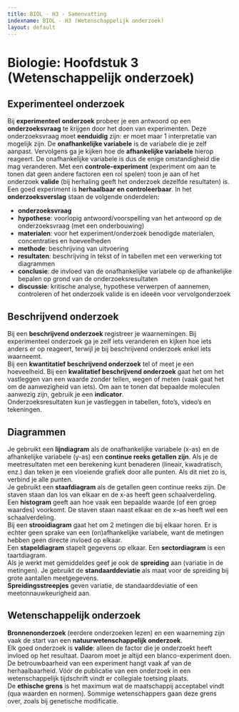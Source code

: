 ```yaml
---
title: BIOL - H3 - Samenvatting
indexname: BIOL - H3 (Wetenschappelijk onderzoek)
layout: default
---
```


# Biologie: Hoofdstuk 3 (Wetenschappelijk onderzoek)

## Experimenteel onderzoek

Bij **experimenteel** **onderzoek** probeer je een antwoord op een **onderzoeksvraag** te krijgen door het doen van experimenten. Deze onderzoeksvraag moet **eenduidig** zijn: er moet maar 1 interpretatie van mogelijk zijn. De **onafhankelijke variabele** is de variabele die je zelf aanpast. Vervolgens ga je kijken hoe de **afhankelijke variabele** hierop reageert. De onafhankelijke variabele is dus de enige omstandigheid die mag veranderen. Met een **controle-experiment** (experiment om aan te tonen dat geen andere factoren een rol spelen) toon je aan of het onderzoek **valide** (bij herhaling geeft het onderzoek dezelfde resultaten) is.  
Een goed experiment is **herhaalbaar en controleerbaar**. In het **onderzoeksverslag** staan de volgende onderdelen:

* **onderzoeksvraag**  
* **hypothese**: voorlopig antwoord/voorspelling van het antwoord op de onderzoeksvraag (met een onderbouwing)  
* **materialen**: voor het experiment/onderzoek benodigde materialen, concentraties en hoeveelheden  
* **methode**: beschrijving van uitvoering  
* **resultaten**: beschrijving in tekst of in tabellen met een verwerking tot diagrammen  
* **conclusie**: de invloed van de onafhankelijke variabele op de afhankelijke bepalen op grond van de onderzoeksresultaten  
* **discussie**: kritische analyse, hypothese verwerpen of aannemen, controleren of het onderzoek valide is en ideeën voor vervolgonderzoek

## Beschrijvend onderzoek

Bij een **beschrijvend onderzoek** registreer je waarnemingen. Bij experimenteel onderzoek ga je zelf iets veranderen en kijken hoe iets anders er op reageert, terwijl je bij beschrijvend onderzoek enkel iets waarneemt.  
Bij een **kwantitatief beschrijvend onderzoek** tel of meet je een hoeveelheid. Bij een **kwalitatief beschrijvend onderzoek** gaat het om het vastleggen van een waarde zonder tellen, wegen of meten (vaak gaat het om de aanwezigheid van iets). Om aan te tonen dat bepaalde moleculen aanwezig zijn, gebruik je een **indicator**.  
Onderzoeksresultaten kun je vastleggen in tabellen, foto’s, video’s en tekeningen.

## Diagrammen

Je gebruikt een **lijndiagram** als de onafhankelijke variabele (x-as) en de afhankelijke variabele (y-as) een **continue reeks getallen zijn**. Als je de meetresultaten met een berekening kunt benaderen (lineair, kwadratisch, enz.) dan teken je een vloeiende grafiek door alle punten. Als dit niet zo is, verbind je alle punten.  
Je gebruikt een **staafdiagram** als de getallen geen continue reeks zijn. De staven staan dan los van elkaar en de x-as heeft geen schaalverdeling.  
Een **histogram** geeft aan hoe vaak een bepaalde waarde (of een groep waardes) voorkomt. De staven staan naast elkaar en de x–as heeft wel een schaalverdeling.  
Bij een **strooidiagram** gaat het om 2 metingen die bij elkaar horen. Er is echter geen sprake van een (on)afhankelijke variabele, want de metingen hebben geen directe invloed op elkaar.  
Een **stapeldiagram** stapelt gegevens op elkaar. Een **sectordiagram** is een taartdiagram.  
Als je werkt met gemiddeldes geef je ook de **spreiding** aan (variatie in de metingen). Je gebruikt de **standaarddeviatie** als maat voor de spreiding bij grote aantallen meetgegevens.  
**Spreidingsstreepjes** geven variatie, de standaarddeviatie of een meetonnauwkeurigheid aan.

## Wetenschappelijk onderzoek

**Bronnenonderzoek** (eerdere onderzoeken lezen) en een waarneming zijn vaak de start van een **natuurwetenschappelijk onderzoek**.  
Elk goed onderzoek is **valide**: alleen de factor die je onderzoekt heeft invloed op het resultaat. Daarom moet je altijd een blanco-experiment doen. De betrouwbaarheid van een experiment hangt vaak af van de herhaalbaarheid.
Vóór de publicatie van een onderzoek in een wetenschappelijk tijdschrift vindt er collegiale toetsing plaats.  
De **ethische grens** is het maximum wat de maatschappij acceptabel vindt (qua waarden en normen). Sommige wetenschappers gaan deze grens over, zoals bij genetische modificatie.
